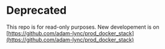 # Deprecated #
This repo is for read-only purposes. New developement is on [https://github.com/adam-lync/prod_docker_stack](https://github.com/adam-lync/prod_docker_stack)